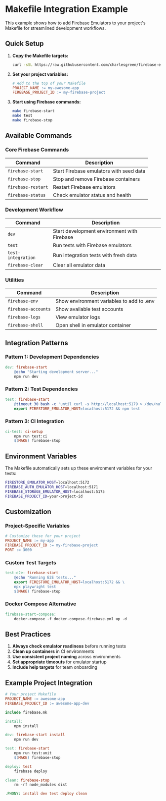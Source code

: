 # Makefile Integration Example

This example shows how to add Firebase Emulators to your project's Makefile for streamlined development workflows.

## Quick Setup

1. **Copy the Makefile targets:**
   ```bash
   curl -sSL https://raw.githubusercontent.com/charlesgreen/firebase-emulators/main/examples/makefile-integration/Makefile >> Makefile
   ```

2. **Set your project variables:**
   ```makefile
   # Add to the top of your Makefile
   PROJECT_NAME := my-awesome-app
   FIREBASE_PROJECT_ID := my-firebase-project
   ```

3. **Start using Firebase commands:**
   ```bash
   make firebase-start
   make test
   make firebase-stop
   ```

## Available Commands

### Core Firebase Commands

| Command | Description |
|---------|-------------|
| `firebase-start` | Start Firebase emulators with seed data |
| `firebase-stop` | Stop and remove Firebase containers |
| `firebase-restart` | Restart Firebase emulators |
| `firebase-status` | Check emulator status and health |

### Development Workflow

| Command | Description |
|---------|-------------|
| `dev` | Start development environment with Firebase |
| `test` | Run tests with Firebase emulators |
| `test-integration` | Run integration tests with fresh data |
| `firebase-clear` | Clear all emulator data |

### Utilities

| Command | Description |
|---------|-------------|
| `firebase-env` | Show environment variables to add to .env |
| `firebase-accounts` | Show available test accounts |
| `firebase-logs` | View emulator logs |
| `firebase-shell` | Open shell in emulator container |

## Integration Patterns

### Pattern 1: Development Dependencies

```makefile
dev: firebase-start
	@echo "Starting development server..."
	npm run dev
```

### Pattern 2: Test Dependencies

```makefile
test: firebase-start
	@timeout 30 bash -c 'until curl -s http://localhost:5179 > /dev/null; do sleep 1; done'
	export FIRESTORE_EMULATOR_HOST=localhost:5172 && npm test
```

### Pattern 3: CI Integration

```makefile
ci-test: ci-setup
	npm run test:ci
	$(MAKE) firebase-stop
```

## Environment Variables

The Makefile automatically sets up these environment variables for your tests:

```bash
FIRESTORE_EMULATOR_HOST=localhost:5172
FIREBASE_AUTH_EMULATOR_HOST=localhost:5171
FIREBASE_STORAGE_EMULATOR_HOST=localhost:5175
FIREBASE_PROJECT_ID=your-project-id
```

## Customization

### Project-Specific Variables

```makefile
# Customize these for your project
PROJECT_NAME := my-app
FIREBASE_PROJECT_ID := my-firebase-project
PORT := 3000
```

### Custom Test Targets

```makefile
test-e2e: firebase-start
	@echo "Running E2E tests..."
	export FIRESTORE_EMULATOR_HOST=localhost:5172 && \
	npx playwright test
	$(MAKE) firebase-stop
```

### Docker Compose Alternative

```makefile
firebase-start-compose:
	docker-compose -f docker-compose.firebase.yml up -d
```

## Best Practices

1. **Always check emulator readiness** before running tests
2. **Clean up containers** in CI environments
3. **Use consistent project naming** across environments
4. **Set appropriate timeouts** for emulator startup
5. **Include help targets** for team onboarding

## Example Project Integration

```makefile
# Your project Makefile
PROJECT_NAME := awesome-app
FIREBASE_PROJECT_ID := awesome-app-dev

include firebase.mk

install:
	npm install

dev: firebase-start install
	npm run dev

test: firebase-start
	npm run test:unit
	$(MAKE) firebase-stop

deploy: test
	firebase deploy

clean: firebase-stop
	rm -rf node_modules dist

.PHONY: install dev test deploy clean
```